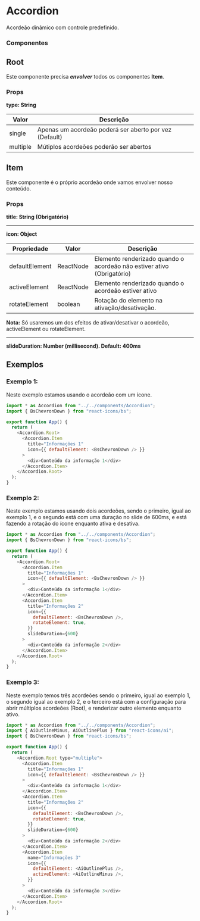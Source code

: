 # Accordion

Acordeão dinâmico com controle predefinido.

### Componentes

## Root

Este componente precisa **_envolver_** todos os componentes **Item**.

### Props

**type: String**

| Valor    | Descrição                                              |
| -------- | ------------------------------------------------------ |
| single   | Apenas um acordeão poderá ser aberto por vez (Default) |
| multiple | Mútiplos acordeões poderão ser abertos                 |

## Item

Este componente é o próprio acordeão onde vamos envolver nosso conteúdo.

### Props

**title: String (Obrigatório)**

---

**icon: Object**

| Propriedade    | Valor     | Descrição                                                              |
| -------------- | --------- | ---------------------------------------------------------------------- |
| defaultElement | ReactNode | Elemento renderizado quando o acordeão não estiver ativo (Obrigatório) |
| activeElement  | ReactNode | Elemento renderizado quando o acordeão estiver ativo                   |
| rotateElement  | boolean   | Rotação do elemento na ativação/desativação.                           |

**Nota:** Só usaremos um dos efeitos de ativar/desativar o acordeão, activeElement ou rotateElement.

---

**slideDuration: Number (millisecond). Default: 400ms**

## Exemplos

### Exemplo 1:

Neste exemplo estamos usando o acordeão com um ícone.

```js
import * as Accordion from "../../components/Accordion";
import { BsChevronDown } from "react-icons/bs";

export function App() {
  return (
    <Accordion.Root>
      <Accordion.Item
        title="Informações 1"
        icon={{ defaultElement: <BsChevronDown /> }}
      >
        <div>Conteúdo da informação 1</div>
      </Accordion.Item>
    </Accordion.Root>
  );
}
```

### Exemplo 2:

Neste exemplo estamos usando dois acordeões, sendo o primeiro, igual ao exemplo 1, e o segundo está com uma duração no slide de 600ms, e está fazendo a rotação do ícone enquanto ativa e desativa.

```js
import * as Accordion from "../../components/Accordion";
import { BsChevronDown } from "react-icons/bs";

export function App() {
  return (
    <Accordion.Root>
      <Accordion.Item
        title="Informações 1"
        icon={{ defaultElement: <BsChevronDown /> }}
      >
        <div>Conteúdo da informação 1</div>
      </Accordion.Item>
      <Accordion.Item
        title="Informações 2"
        icon={{
          defaultElement: <BsChevronDown />,
          rotateElement: true,
        }}
        slideDuration={600}
      >
        <div>Conteúdo da informação 2</div>
      </Accordion.Item>
    </Accordion.Root>
  );
}
```

### Exemplo 3:

Neste exemplo temos três acordeões sendo o primeiro, igual ao exemplo 1, o segundo igual ao exemplo 2, e o terceiro está com a configuração para abrir múltiplos acordeões (Root), e renderizar outro elemento enquanto ativo.

```js
import * as Accordion from "../../components/Accordion";
import { AiOutlineMinus, AiOutlinePlus } from "react-icons/ai";
import { BsChevronDown } from "react-icons/bs";

export function App() {
  return (
    <Accordion.Root type="multiple">
      <Accordion.Item
        title="Informações 1"
        icon={{ defaultElement: <BsChevronDown /> }}
      >
        <div>Conteúdo da informação 1</div>
      </Accordion.Item>
      <Accordion.Item
        title="Informações 2"
        icon={{
          defaultElement: <BsChevronDown />,
          rotateElement: true,
        }}
        slideDuration={600}
      >
        <div>Conteúdo da informação 2</div>
      </Accordion.Item>
      <Accordion.Item
        name="Informações 3"
        icon={{
          defaultElement: <AiOutlinePlus />,
          activeElement: <AiOutlineMinus />,
        }}
      >
        <div>Conteúdo da informação 3</div>
      </Accordion.Item>
    </Accordion.Root>
  );
}
```
